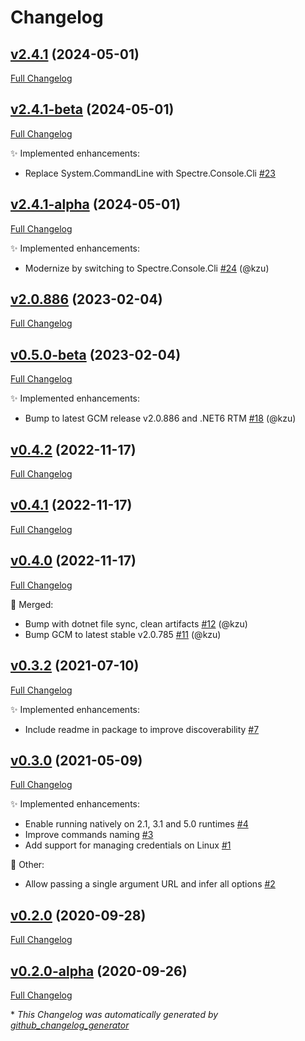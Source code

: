 # Changelog

## [v2.4.1](https://github.com/devlooped/dotnet-gcm/tree/v2.4.1) (2024-05-01)

[Full Changelog](https://github.com/devlooped/dotnet-gcm/compare/v2.4.1-beta...v2.4.1)

## [v2.4.1-beta](https://github.com/devlooped/dotnet-gcm/tree/v2.4.1-beta) (2024-05-01)

[Full Changelog](https://github.com/devlooped/dotnet-gcm/compare/v2.4.1-alpha...v2.4.1-beta)

:sparkles: Implemented enhancements:

- Replace System.CommandLine with Spectre.Console.Cli [\#23](https://github.com/devlooped/dotnet-gcm/issues/23)

## [v2.4.1-alpha](https://github.com/devlooped/dotnet-gcm/tree/v2.4.1-alpha) (2024-05-01)

[Full Changelog](https://github.com/devlooped/dotnet-gcm/compare/v2.0.886...v2.4.1-alpha)

:sparkles: Implemented enhancements:

- Modernize by switching to Spectre.Console.Cli [\#24](https://github.com/devlooped/dotnet-gcm/pull/24) (@kzu)

## [v2.0.886](https://github.com/devlooped/dotnet-gcm/tree/v2.0.886) (2023-02-04)

[Full Changelog](https://github.com/devlooped/dotnet-gcm/compare/v0.5.0-beta...v2.0.886)

## [v0.5.0-beta](https://github.com/devlooped/dotnet-gcm/tree/v0.5.0-beta) (2023-02-04)

[Full Changelog](https://github.com/devlooped/dotnet-gcm/compare/v0.4.2...v0.5.0-beta)

:sparkles: Implemented enhancements:

- Bump to latest GCM release v2.0.886 and .NET6 RTM [\#18](https://github.com/devlooped/dotnet-gcm/pull/18) (@kzu)

## [v0.4.2](https://github.com/devlooped/dotnet-gcm/tree/v0.4.2) (2022-11-17)

[Full Changelog](https://github.com/devlooped/dotnet-gcm/compare/v0.4.1...v0.4.2)

## [v0.4.1](https://github.com/devlooped/dotnet-gcm/tree/v0.4.1) (2022-11-17)

[Full Changelog](https://github.com/devlooped/dotnet-gcm/compare/v0.4.0...v0.4.1)

## [v0.4.0](https://github.com/devlooped/dotnet-gcm/tree/v0.4.0) (2022-11-17)

[Full Changelog](https://github.com/devlooped/dotnet-gcm/compare/v0.3.2...v0.4.0)

:twisted_rightwards_arrows: Merged:

- Bump with dotnet file sync, clean artifacts [\#12](https://github.com/devlooped/dotnet-gcm/pull/12) (@kzu)
- Bump GCM to latest stable v2.0.785 [\#11](https://github.com/devlooped/dotnet-gcm/pull/11) (@kzu)

## [v0.3.2](https://github.com/devlooped/dotnet-gcm/tree/v0.3.2) (2021-07-10)

[Full Changelog](https://github.com/devlooped/dotnet-gcm/compare/v0.3.0...v0.3.2)

:sparkles: Implemented enhancements:

- Include readme in package to improve discoverability [\#7](https://github.com/devlooped/dotnet-gcm/issues/7)

## [v0.3.0](https://github.com/devlooped/dotnet-gcm/tree/v0.3.0) (2021-05-09)

[Full Changelog](https://github.com/devlooped/dotnet-gcm/compare/v0.2.0...v0.3.0)

:sparkles: Implemented enhancements:

- Enable running natively on 2.1, 3.1 and 5.0 runtimes [\#4](https://github.com/devlooped/dotnet-gcm/issues/4)
- Improve commands naming [\#3](https://github.com/devlooped/dotnet-gcm/issues/3)
- Add support for managing credentials on Linux [\#1](https://github.com/devlooped/dotnet-gcm/issues/1)

:hammer: Other:

- Allow passing a single argument URL and infer all options [\#2](https://github.com/devlooped/dotnet-gcm/issues/2)

## [v0.2.0](https://github.com/devlooped/dotnet-gcm/tree/v0.2.0) (2020-09-28)

[Full Changelog](https://github.com/devlooped/dotnet-gcm/compare/v0.2.0-alpha...v0.2.0)

## [v0.2.0-alpha](https://github.com/devlooped/dotnet-gcm/tree/v0.2.0-alpha) (2020-09-26)

[Full Changelog](https://github.com/devlooped/dotnet-gcm/compare/7a4b7c4ae2bb7ce051ef1ebddf3c36bc2085254b...v0.2.0-alpha)



\* *This Changelog was automatically generated by [github_changelog_generator](https://github.com/github-changelog-generator/github-changelog-generator)*
